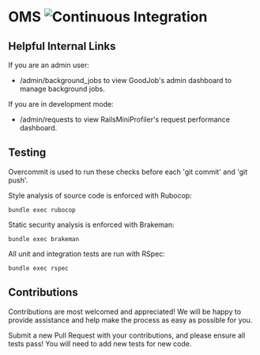 # OMS ![Continuous Integration](https://github.com/CountryRoadsTech/oms/actions/workflows/continuous_integration.yml/badge.svg)

## Helpful Internal Links
If you are an admin user:

* /admin/background_jobs to view GoodJob's admin dashboard to manage background jobs.

If you are in development mode:

* /admin/requests to view RailsMiniProfiler's request performance dashboard.


## Testing
Overcommit is used to run these checks before each 'git commit' and 'git push'.

Style analysis of source code is enforced with Rubocop:


```
bundle exec rubocop
```

Static security analysis is enforced with Brakeman:

```
bundle exec brakeman
```

All unit and integration tests are run with RSpec:

```
bundle exec rspec
```

## Contributions

Contributions are most welcomed and appreciated! We will be happy to provide assistance and help make the process as easy as possible for you.

Submit a new Pull Request with your contributions, and please ensure all tests pass! You will need to add new tests for new code.
